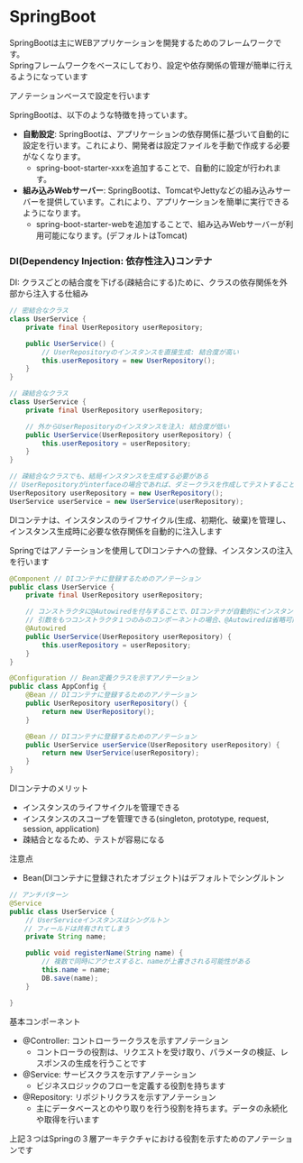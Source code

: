 # SpringBoot

SpringBootは主にWEBアプリケーションを開発するためのフレームワークです。  
Springフレームワークをベースにしており、設定や依存関係の管理が簡単に行えるようになっています

アノテーションベースで設定を行います

SpringBootは、以下のような特徴を持っています。
- **自動設定**: SpringBootは、アプリケーションの依存関係に基づいて自動的に設定を行います。これにより、開発者は設定ファイルを手動で作成する必要がなくなります。
  - spring-boot-starter-xxxを追加することで、自動的に設定が行われます。
- **組み込みWebサーバー**: SpringBootは、TomcatやJettyなどの組み込みサーバーを提供しています。これにより、アプリケーションを簡単に実行できるようになります。
  - spring-boot-starter-webを追加することで、組み込みWebサーバーが利用可能になります。(デフォルトはTomcat)


### DI(Dependency Injection: 依存性注入)コンテナ
DI: クラスごとの結合度を下げる(疎結合にする)ために、クラスの依存関係を外部から注入する仕組み

```java
// 密結合なクラス
class UserService {
    private final UserRepository userRepository;

    public UserService() {
        // UserRepositoryのインスタンスを直接生成: 結合度が高い
        this.userRepository = new UserRepository();
    }
}

// 疎結合なクラス
class UserService {
    private final UserRepository userRepository;

    // 外からUserRepositoryのインスタンスを注入: 結合度が低い
    public UserService(UserRepository userRepository) {
        this.userRepository = userRepository;
    }
}

// 疎結合なクラスでも、結局インスタンスを生成する必要がある
// UserRepositoryがinterfaceの場合であれば、ダミークラスを作成してテストすることができるのは利点
UserRepository userRepository = new UserRepository();
UserService userService = new UserService(userRepository);
```

DIコンテナは、インスタンスのライフサイクル(生成、初期化、破棄)を管理し、
インスタンス生成時に必要な依存関係を自動的に注入します

Springではアノテーションを使用してDIコンテナへの登録、インスタンスの注入を行います
```java
@Component // DIコンテナに登録するためのアノテーション
public class UserService {
    private final UserRepository userRepository;

    // コンストラクタに@Autowiredを付与することで、DIコンテナが自動的にインスタンスを注入
    // 引数をもつコンストラクタ１つのみのコンポーネントの場合、@Autowiredは省略可能
    @Autowired
    public UserService(UserRepository userRepository) {
        this.userRepository = userRepository;
    }
}

@Configuration // Bean定義クラスを示すアノテーション
public class AppConfig {
    @Bean // DIコンテナに登録するためのアノテーション
    public UserRepository userRepository() {
        return new UserRepository();
    }

    @Bean // DIコンテナに登録するためのアノテーション
    public UserService userService(UserRepository userRepository) {
        return new UserService(userRepository);
    }
}
```
DIコンテナのメリット
- インスタンスのライフサイクルを管理できる
- インスタンスのスコープを管理できる(singleton, prototype, request, session, application)
- 疎結合となるため、テストが容易になる


注意点
- Bean(DIコンテナに登録されたオブジェクト)はデフォルトでシングルトン
```java
// アンチパターン
@Service
public class UserService {
    // UserServiceインスタンスはシングルトン
  　// フィールドは共有されてしまう
    private String name;

    public void registerName(String name) {
        // 複数で同時にアクセスすると、nameが上書きされる可能性がある
        this.name = name;
        DB.save(name);
    }

}
```


基本コンポーネント
- @Controller: コントローラークラスを示すアノテーション
  - コントローラの役割は、リクエストを受け取り、パラメータの検証、レスポンスの生成を行うことです
- @Service: サービスクラスを示すアノテーション
  - ビジネスロジックのフローを定義する役割を持ちます
- @Repository: リポジトリクラスを示すアノテーション
  - 主にデータベースとのやり取りを行う役割を持ちます。データの永続化や取得を行います

上記３つはSpringの３層アーキテクチャにおける役割を示すためのアノテーションです
